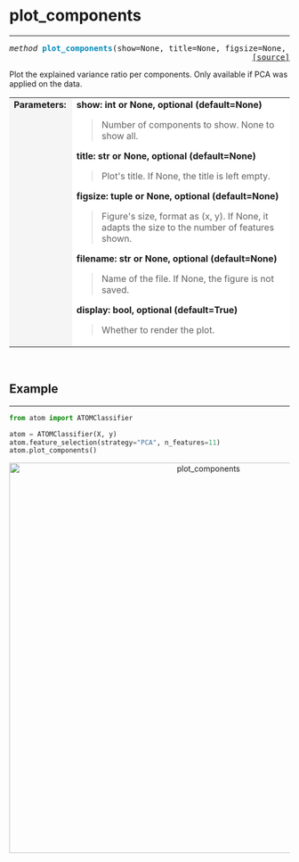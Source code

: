 # plot_components
-----------------

<pre><em>method</em> <strong style="color:#008AB8">plot_components</strong>(show=None, title=None, figsize=None, filename=None, display=True)
<div align="right"><a href="https://github.com/tvdboom/ATOM/blob/master/atom/plots.py#L538">[source]</a></div></pre>
Plot the explained variance ratio per components. Only available if PCA
was applied on the data.
<table width="100%">
<tr>
<td width="15%" style="vertical-align:top; background:#F5F5F5;"><strong>Parameters:</strong></td>
<td width="75%" style="background:white;">
<strong>show: int or None, optional (default=None)</strong>
<blockquote>
Number of components to show. None to show all.
</blockquote>
<strong>title: str or None, optional (default=None)</strong>
<blockquote>
Plot's title. If None, the title is left empty.
</blockquote>
<strong>figsize: tuple or None, optional (default=None)</strong>
<blockquote>
Figure's size, format as (x, y). If None, it adapts the size to the
number of features shown.
</blockquote>
<strong>filename: str or None, optional (default=None)</strong>
<blockquote>
Name of the file. If None, the figure is not saved.
</blockquote>
<strong>display: bool, optional (default=True)</strong>
<blockquote>
Whether to render the plot.
</blockquote>
</tr>
</table>
<br />



## Example
----------

```python
from atom import ATOMClassifier

atom = ATOMClassifier(X, y)
atom.feature_selection(strategy="PCA", n_features=11)
atom.plot_components()
```
<div align="center">
    <img src="../../../img/plots/plot_components.png" alt="plot_components" width="700" height="700"/>
</div>
